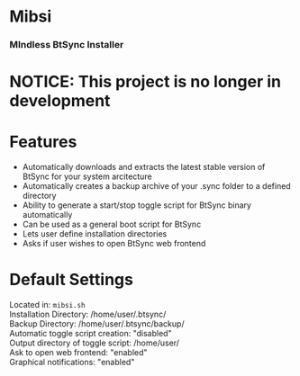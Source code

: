 # Mibsi


### MIndless BtSync Installer  

# NOTICE: This project is no longer in development   
# Features  
- Automatically downloads and extracts the latest stable version of BtSync for your system arcitecture
- Automatically creates a backup archive of your .sync folder to a defined directory
- Ability to generate a start/stop toggle script for BtSync binary automatically
- Can be used as a general boot script for BtSync
- Lets user define installation directories
- Asks if user wishes to open BtSync web frontend

# Default Settings  

Located in: `mibsi.sh`  
Installation Directory: /home/user/.btsync/  
Backup Directory: /home/user/.btsync/backup/  
Automatic toggle script creation: "disabled"  
Output directory of toggle script: /home/user/   
Ask to open web frontend: "enabled"  
Graphical notifications: "enabled" 










